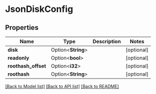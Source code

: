 # JsonDiskConfig

## Properties

Name | Type | Description | Notes
------------ | ------------- | ------------- | -------------
**disk** | Option<**String**> |  | [optional]
**readonly** | Option<**bool**> |  | [optional]
**roothash_offset** | Option<**i32**> |  | [optional]
**roothash** | Option<**String**> |  | [optional]

[[Back to Model list]](../README.md#documentation-for-models) [[Back to API list]](../README.md#documentation-for-api-endpoints) [[Back to README]](../README.md)


